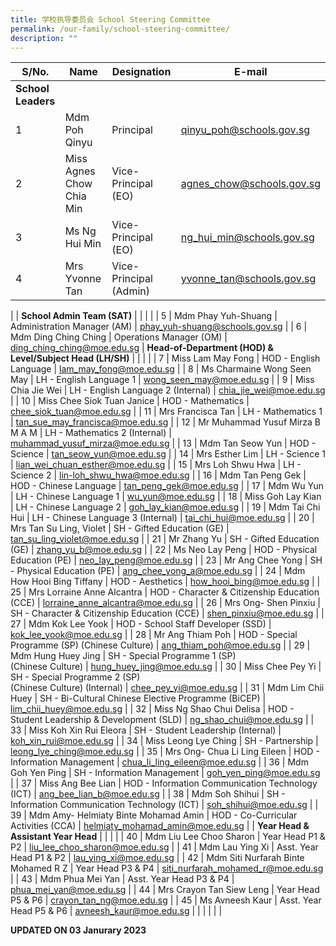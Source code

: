 ```yaml
---
title: 学校执导委员会 School Steering Committee
permalink: /our-family/school-steering-committee/
description: ""
---
```

| S/No. | Name | Designation | E-mail |
|---|---|---|---|
| **School Leaders** |  |  |  |
| 1 | Mdm Poh Qinyu | Principal | qinyu_poh@schools.gov.sg |
| 2 | Miss Agnes Chow Chia Min | Vice-Principal (EO) | agnes_chow@schools.gov.sg |
| 3 | Ms Ng Hui Min | Vice-Principal (EO) | ng_hui_min@schools.gov.sg |
| 4 |  Mrs Yvonne Tan	| Vice-Principal (Admin) | yvonne_tan@schools.gov.sg
 |
| **School Admin Team (SAT)** |  |  |  |
| 5 | Mdm Phay Yuh-Shuang | Administration Manager (AM) | phay_yuh-shuang@schools.gov.sg |
| 6 | Mdm Ding Ching Ching | Operations Manager (OM) | ding_ching_ching@moe.edu.sg
| **Head-of-Department (HOD) & Level/Subject Head (LH/SH)** |  |  |  |
| 7 | Miss Lam May Fong | HOD - English Language | lam_may_fong@moe.edu.sg |
| 8 | Ms Charmaine Wong Seen May | LH - English Language 1 | wong_seen_may@moe.edu.sg |
| 9 | Miss Chia Jie Wei | LH - English Language 2 (Internal) | chia_jie_wei@moe.edu.sg |
| 10 | Miss Chee Siok Tuan Janice | HOD - Mathematics | chee_siok_tuan@moe.edu.sg |
| 11 | Mrs Francisca Tan | LH - Mathematics 1 | tan_sue_may_francisca@moe.edu.sg |
| 12 | Mr Muhammad Yusuf Mirza B M A M | LH - Mathematics 2 (Internal) | muhammad_yusuf_mirza@moe.edu.sg |
| 13 | Mdm Tan Seow Yun | HOD - Science | tan_seow_yun@moe.edu.sg |
| 14 | Mrs Esther Lim | LH - Science 1 | lian_wei_chuan_esther@moe.edu.sg |
| 15 | Mrs Loh Shwu Hwa | LH - Science 2 | lin-loh_shwu_hwa@moe.edu.sg |
| 16 | Mdm Tan Peng Gek | HOD - Chinese Language | tan_peng_gek@moe.edu.sg |
| 17 | Mdm Wu Yun | LH - Chinese Language 1 | wu_yun@moe.edu.sg |
| 18 | Miss Goh Lay Kian | LH - Chinese Language 2 | goh_lay_kian@moe.edu.sg |
| 19 | Mdm Tai Chi Hui	 | LH - Chinese Language 3 (Internal) | tai_chi_hui@moe.edu.sg |
| 20 | Mrs Tan Su Ling, Violet | SH - Gifted Education (GE) | tan_su_ling_violet@moe.edu.sg |
| 21 | Mr Zhang Yu	 | SH - Gifted Education (GE) | zhang_yu_b@moe.edu.sg |
| 22 | Ms Neo Lay Peng | HOD - Physical Education (PE) | neo_lay_peng@moe.edu.sg |
| 23 | Mr Ang Chee Yong | SH - Physical Education (PE) | ang_chee_yong_a@moe.edu.sg |
| 24 | Mdm How Hooi Bing Tiffany | HOD - Aesthetics | how_hooi_bing@moe.edu.sg |
| 25 | Mrs Lorraine Anne Alcantra | HOD - Character & Citizenship Education (CCE) | lorraine_anne_alcantra@moe.edu.sg |
| 26 | Mrs Ong- Shen Pinxiu | SH - Character & Citizenship Education (CCE) | shen_pinxiu@moe.edu.sg |
| 27 | Mdm Kok Lee Yook | HOD - School Staff Developer (SSD) | kok_lee_yook@moe.edu.sg |
| 28 | Mr Ang Thiam Poh | HOD - Special Programme (SP) (Chinese Culture) | ang_thiam_poh@moe.edu.sg |
| 29 | Mdm Hung Huey Jing | SH - Special Programme 1 (SP)<br>(Chinese Culture) | hung_huey_jing@moe.edu.sg |
|  30 | Miss Chee Pey Yi	  | SH - Special Programme 2 (SP)<br>(Chinese Culture) (Internal)  | chee_pey_yi@moe.edu.sg  |
|  31 | Mdm Lim Chii Huey  | SH - Bi-Cultural Chinese Elective Programme (BiCEP)  | lim_chii_huey@moe.edu.sg  |
| 32 | Miss Ng Shao Chui Delisa | HOD - Student Leadership & Development (SLD) | ng_shao_chui@moe.edu.sg |
| 33 | Miss Koh Xin Rui Eleora | SH - Student Leadership (Internal) | koh_xin_rui@moe.edu.sg |
| 34 | Miss Leong Lye Ching | SH - Partnership | leong_lye_ching@moe.edu.sg |
| 35 | Mrs Ong- Chua Li Ling Eileen | HOD - Information Management | chua_li_ling_eileen@moe.edu.sg |
| 36 | Mdm Goh Yen Ping | SH - Information Management | goh_yen_ping@moe.edu.sg |
| 37 | Miss Ang Bee Lian | HOD - Information Communication Technology (ICT) | ang_bee_lian_b@moe.edu.sg |
| 38 | Mdm Soh Shihui | SH - Information Communication Technology (ICT) | soh_shihui@moe.edu.sg |
| 39 | Mdm Amy- Helmiaty Binte Mohamad Amin | HOD - Co-Curricular Activities (CCA) | helmiaty_mohamad_amin@moe.edu.sg |
| **Year Head & Assistant Year Head** |  |  |  |
| 40 | Mdm Liu Lee Choo Sharon | Year Head P1 & P2 | liu_lee_choo_sharon@moe.edu.sg |
| 41 | Mdm Lau Ying Xi | Asst. Year Head P1 & P2 | lau_ying_xi@moe.edu.sg |
| 42 | Mdm Siti Nurfarah Binte Mohamed R Z | Year Head P3 & P4 | siti_nurfarah_mohamed_r@moe.edu.sg |
| 43 | Mdm Phua Mei Yan | Asst. Year Head P3 & P4 | phua_mei_yan@moe.edu.sg |
| 44 | Mrs Crayon Tan Siew Leng | Year Head P5 & P6 | crayon_tan_ng@moe.edu.sg |
| 45 | Ms Avneesh Kaur | Asst. Year Head P5 & P6 | avneesh_kaur@moe.edu.sg |
| | | | |

**UPDATED ON 03 Janurary 2023**